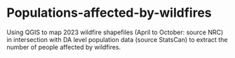 # Populations-affected-by-wildfires
Using QGIS to map 2023 wildfire shapefiles (April to October: source NRC) in intersection with DA level population data (source StatsCan) to extract the number of people affected by wildfires.
